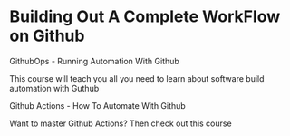 <h1>Building Out A Complete WorkFlow on Github</h1>
<div>
    <h3?>GithubOps - Running Automation With Github</h3>
    <p>This course will teach you all you need to learn about software build automation with Guthub</p>
</div>

<div>
    <h3?>Github Actions - How To Automate With Github</h3>
    <p>Want to master Github Actions? Then check out this course</p>
</div>

